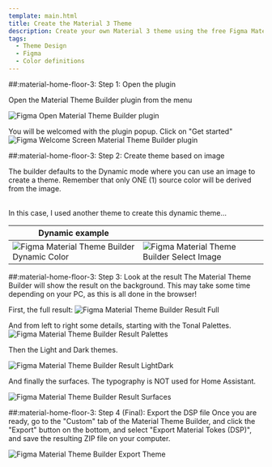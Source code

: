 ```yaml
---
template: main.html
title: Create the Material 3 Theme
description: Create your own Material 3 theme using the free Figma Material 3 builder using an image or by defining your own primary color. Then export it.
tags:
  - Theme Design
  - Figma
  - Color definitions
---
```


##:material-home-floor-3: Step 1: Open the plugin

Open the Material Theme Builder plugin from the menu

![Figma Open Material Theme Builder plugin]

You will be welcomed with the plugin popup. Click on "Get started"
![Figma Welcome Screen Material Theme Builder plugin]

##:material-home-floor-3: Step 2: Create theme based on image

The builder defaults to the Dynamic mode where you can use an image to create a theme. Remember that only ONE (1) source color will be derived from the image.

<br>In this case, I used another theme to create this dynamic theme...

| Dynamic example ||
|---|---|
|![Figma Material Theme Builder Dynamic Color]|![Figma Material Theme Builder Select Image]|

##:material-home-floor-3: Step 3: Look at the result
The Material Theme Builder will show the result on the background. This may take some time depending on your PC, as this is all done in the browser!

First, the full result:
![Figma Material Theme Builder Result Full]

And from left to right some details, starting with the Tonal Palettes.
![Figma Material Theme Builder Result Palettes]

Then the Light and Dark themes.

![Figma Material Theme Builder Result LightDark]

And finally the surfaces. The typography is NOT used for Home Assistant.

![Figma Material Theme Builder Result Surfaces]

##:material-home-floor-3: Step 4 (Final): Export the DSP file
Once you are ready, go to the "Custom" tab of the Material Theme Builder, and click the "Export" button on the bottom, and select "Export Material Tokes (DSP)", and save the resulting ZIP file on your computer.

![Figma Material Theme Builder Export Theme]


<!--- References to pictures... --->

[mtb-blue-1-png]: ../assets/screenshots/material-theme-builder-blue.png
[mtb-blue-2-png]: ../assets/screenshots/material-theme-builder-blue2.png
[mtb-blue-3-png]: ../assets/screenshots/material-theme-builder-blue3.png

<!-- Internal References -->
[Create Material 3 Theme]: ../create-material3-theme/
[Convert to Home Assistant Theme]: ../convert-to-homeassistant-theme/

<!-- External References -->
[figma-url]: https://www.figma.com/

<!-- Image References -->

[Figma Open Material Theme Builder plugin]: ../assets/screenshots/figma-open-material-theme-builder-plugin.png
[Figma Welcome Screen Material Theme Builder plugin]: ../assets/screenshots/figma-material-theme-builder-plugin-welcome.png
[Figma Material Theme Builder Dynamic Color]: ../assets/screenshots/figma-material-theme-builder-plugin-dynamic.png
[Figma Material Theme Builder Select Image]: ../assets/screenshots/figma-material-theme-builder-plugin-dynamic-c07.png
[Figma Material Theme Builder Export Theme]: ../assets/screenshots/figma-material-theme-builder-plugin-export-dsp.png

[Figma Material Theme Builder Result Full]: ../assets/screenshots/figma-material-theme-builder-plugin-full-result.png
[Figma Material Theme Builder Result Palettes]: ../assets/screenshots/figma-material-theme-builder-plugin-part-palettes.png
[Figma Material Theme Builder Result LightDark]: ../assets/screenshots/figma-material-theme-builder-plugin-part-light-dark.png
[Figma Material Theme Builder Result Surfaces]: ../assets/screenshots/figma-material-theme-builder-plugin-part-surfaces.png

